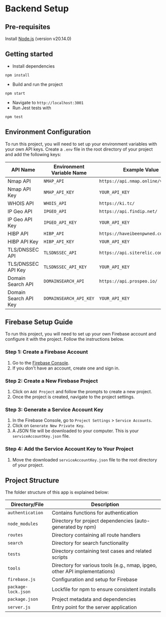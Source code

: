 # Backend Setup

## Pre-requisites
Install [Node.js](https://nodejs.org/en) (version v20.14.0)

## Getting started
- Install dependencies
```
npm install
```
- Build and run the project
```
npm start
```
- Navigate to `http://localhost:3001`
- Run Jest tests with
```
npm test
```

## Environment Configuration

To run this project, you will need to set up your environment variables with your own API keys. Create a `.env` file in the root directory of your project and add the following keys:

| API Name            | Environment Variable Name | Example Value                         |
|---------------------|---------------------------|---------------------------------------|
| Nmap API            | `NMAP_API`                | `https://api.nmap.online/v01`         |
| Nmap API Key        | `NMAP_API_KEY`            | `YOUR_API_KEY`                    |
| WHOIS API           | `WHOIS_API`               | `https://ki.tc/`                      |
| IP Geo API          | `IPGEO_API`               | `https://api.findip.net/`             |
| IP Geo API Key      | `IPGEO_API_KEY`           | `YOUR_API_KEY`                          |
| HIBP API            | `HIBP_API`                | `https://haveibeenpwned.com/api/v3`   |
| HIBP API Key        | `HIBP_API_KEY`            |`YOUR_API_KEY`                              |
| TLS/DNSSEC API      | `TLSDNSSEC_API`           | `https://api.siterelic.com/`          |
| TLS/DNSSEC API Key  | `TLSDNSSEC_API_KEY`       | `YOUR_API_KEY`                             |
| Domain Search API   | `DOMAINSEARCH_API`        | `https://api.prospeo.io/`             |
| Domain Search API Key | `DOMAINSEARCH_API_KEY`  | `YOUR_API_KEY`    |

## Firebase Setup Guide

To run this project, you will need to set up your own Firebase account and configure it with the project. Follow the instructions below.

### Step 1: Create a Firebase Account

1. Go to the [Firebase Console](https://console.firebase.google.com/).
2. If you don't have an account, create one and sign in.

### Step 2: Create a New Firebase Project

1. Click on `Add Project` and follow the prompts to create a new project.
2. Once the project is created, navigate to the project settings.

### Step 3: Generate a Service Account Key

1. In the Firebase Console, go to `Project Settings` > `Service Accounts`.
2. Click on `Generate New Private Key`.
3. A JSON file will be downloaded to your computer. This is your `serviceAccountKey.json` file.

### Step 4: Add the Service Account Key to Your Project

1. Move the downloaded `serviceAccountKey.json` file to the root directory of your project.

## Project Structure
The folder structure of this app is explained below:

| Directory/File       | Description                                                                 |
|----------------------|-----------------------------------------------------------------------------|
| `authentication`     | Contains functions for authentication                                       |
| `node_modules`       | Directory for project dependencies (auto-generated by npm)                  |
| `routes`             | Directory containing all route handlers                                     |
| `search`             | Directory for search functionality              |
| `tests`              | Directory containing test cases and related scripts                         |
| `tools`              | Directory for various tools (e.g., nmap, ipgeo, other API implementations)   |
| `firebase.js`        | Configuration and setup for Firebase                                        |
| `package-lock.json`  | Lockfile for npm to ensure consistent installs                              |
| `package.json`       | Project metadata and dependencies                                           |
| `server.js`          | Entry point for the server application 
